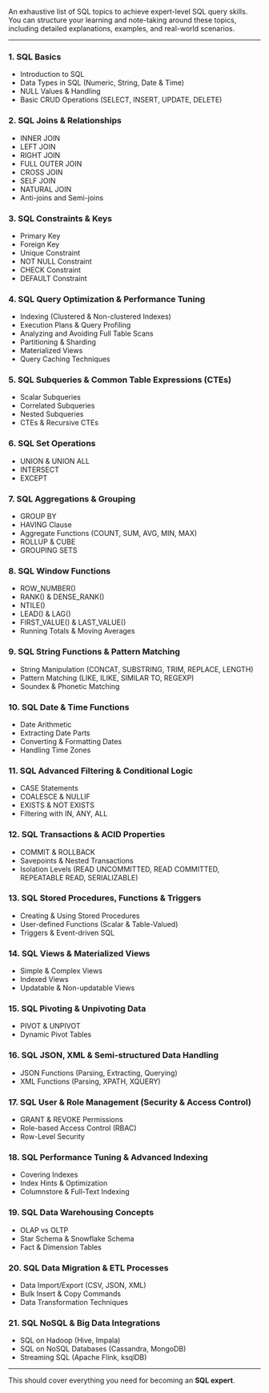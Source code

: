 An exhaustive list of SQL topics to achieve expert-level SQL query skills. 
You can structure your learning and note-taking around these topics, including detailed explanations, examples, and real-world scenarios.

---

### **1. SQL Basics**  
- Introduction to SQL  
- Data Types in SQL (Numeric, String, Date & Time)  
- NULL Values & Handling  
- Basic CRUD Operations (SELECT, INSERT, UPDATE, DELETE)  

### **2. SQL Joins & Relationships**  
- INNER JOIN  
- LEFT JOIN  
- RIGHT JOIN  
- FULL OUTER JOIN  
- CROSS JOIN  
- SELF JOIN  
- NATURAL JOIN  
- Anti-joins and Semi-joins  

### **3. SQL Constraints & Keys**  
- Primary Key  
- Foreign Key  
- Unique Constraint  
- NOT NULL Constraint  
- CHECK Constraint  
- DEFAULT Constraint  

### **4. SQL Query Optimization & Performance Tuning**  
- Indexing (Clustered & Non-clustered Indexes)  
- Execution Plans & Query Profiling  
- Analyzing and Avoiding Full Table Scans  
- Partitioning & Sharding  
- Materialized Views  
- Query Caching Techniques  

### **5. SQL Subqueries & Common Table Expressions (CTEs)**  
- Scalar Subqueries  
- Correlated Subqueries  
- Nested Subqueries  
- CTEs & Recursive CTEs  

### **6. SQL Set Operations**  
- UNION & UNION ALL  
- INTERSECT  
- EXCEPT  

### **7. SQL Aggregations & Grouping**  
- GROUP BY  
- HAVING Clause  
- Aggregate Functions (COUNT, SUM, AVG, MIN, MAX)  
- ROLLUP & CUBE  
- GROUPING SETS  

### **8. SQL Window Functions**  
- ROW_NUMBER()  
- RANK() & DENSE_RANK()  
- NTILE()  
- LEAD() & LAG()  
- FIRST_VALUE() & LAST_VALUE()  
- Running Totals & Moving Averages  

### **9. SQL String Functions & Pattern Matching**  
- String Manipulation (CONCAT, SUBSTRING, TRIM, REPLACE, LENGTH)  
- Pattern Matching (LIKE, ILIKE, SIMILAR TO, REGEXP)  
- Soundex & Phonetic Matching  

### **10. SQL Date & Time Functions**  
- Date Arithmetic  
- Extracting Date Parts  
- Converting & Formatting Dates  
- Handling Time Zones  

### **11. SQL Advanced Filtering & Conditional Logic**  
- CASE Statements  
- COALESCE & NULLIF  
- EXISTS & NOT EXISTS  
- Filtering with IN, ANY, ALL  

### **12. SQL Transactions & ACID Properties**  
- COMMIT & ROLLBACK  
- Savepoints & Nested Transactions  
- Isolation Levels (READ UNCOMMITTED, READ COMMITTED, REPEATABLE READ, SERIALIZABLE)  

### **13. SQL Stored Procedures, Functions & Triggers**  
- Creating & Using Stored Procedures  
- User-defined Functions (Scalar & Table-Valued)  
- Triggers & Event-driven SQL  

### **14. SQL Views & Materialized Views**  
- Simple & Complex Views  
- Indexed Views  
- Updatable & Non-updatable Views  

### **15. SQL Pivoting & Unpivoting Data**  
- PIVOT & UNPIVOT  
- Dynamic Pivot Tables  

### **16. SQL JSON, XML & Semi-structured Data Handling**  
- JSON Functions (Parsing, Extracting, Querying)  
- XML Functions (Parsing, XPATH, XQUERY)  

### **17. SQL User & Role Management (Security & Access Control)**  
- GRANT & REVOKE Permissions  
- Role-based Access Control (RBAC)  
- Row-Level Security  

### **18. SQL Performance Tuning & Advanced Indexing**  
- Covering Indexes  
- Index Hints & Optimization  
- Columnstore & Full-Text Indexing  

### **19. SQL Data Warehousing Concepts**  
- OLAP vs OLTP  
- Star Schema & Snowflake Schema  
- Fact & Dimension Tables  

### **20. SQL Data Migration & ETL Processes**  
- Data Import/Export (CSV, JSON, XML)  
- Bulk Insert & Copy Commands  
- Data Transformation Techniques  

### **21. SQL NoSQL & Big Data Integrations**  
- SQL on Hadoop (Hive, Impala)  
- SQL on NoSQL Databases (Cassandra, MongoDB)  
- Streaming SQL (Apache Flink, ksqlDB)  

---

This should cover everything you need for becoming an **SQL expert**. 
